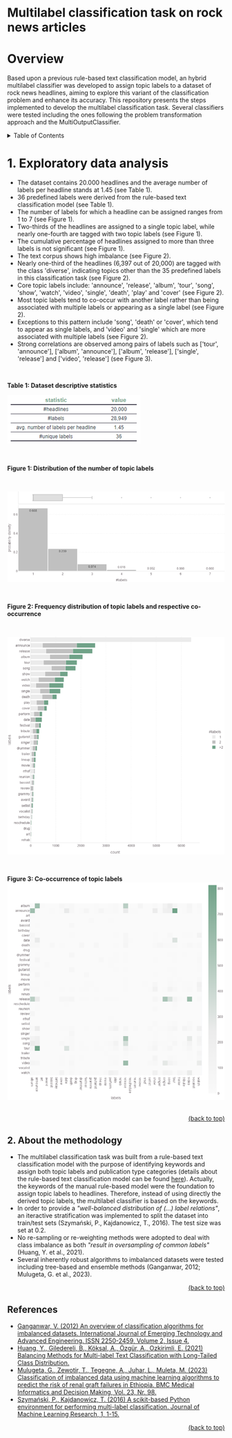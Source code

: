 # Multilabel classification task on rock news articles
# Overview
Based upon a previous rule-based text classification model, an hybrid multilabel classifier was developed to assign topic labels to a dataset of rock news headlines, aiming to explore this variant of the classification problem and enhance its accuracy. This repository presents the steps implemented to develop the multilabel classification task. Several classifiers were tested including the ones following the problem transformation approach and the MultiOutputClassifier.

<details>
<summary> Table of Contents </summary>

1. [Exploratory data analysis](#1-exploratory-data-analysis)
2. [About the methodology](#2-about-the-methodology)
3. [Topic modelling experiments](#topic-modelling-experiments)
    + [LDA model using Scikit-learn](#1-lda-model-using-scikit-learn)
    + [LDA model using Gensim](#2-lda-model-using-gensim)
4. [Rule-based text classification Vs. Machine Learning classification: final thoughts and further research](#rule-based-text-classification-vs-machine-learning-classification-final-thoughts-and-further-research)
6. [References](#references)

</details>

# 1. Exploratory data analysis
+ The dataset contains 20.000 headlines and the average number of labels per headline stands at 1.45 (see Table 1).
+ 36 predefined labels were derived from the rule-based text classification model (see Table 1).
+ The number of labels for which a headline can be assigned ranges from 1 to 7 (see Figure 1).
+ Two-thirds of the headlines are assigned to a single topic label, while nearly one-fourth are tagged with two topic labels (see Figure 1).
+ The cumulative percentage of headlines assigned to more than three labels is not significant (see Figure 1).
+ The text corpus shows high imbalance (see Figure 2). 
+ Nearly one-third of the headlines (6,397 out of 20,000) are tagged with the class 'diverse', indicating topics other than the 35 predefined labels in this classification task (see Figure 2).
+ Core topic labels include: 'announce', 'release', 'album', 'tour', 'song', 'show', 'watch', 'video', 'single', 'death', 'play' and 'cover' (see Figure 2).
+ Most topic labels tend to co-occur with another label rather than being associated with multiple labels or appearing as a single label (see Figure 2).
+ Exceptions to this pattern include 'song', 'death' or 'cover', which tend to appear as single labels, and 'video' and 'single' which are more associated with multiple labels (see Figure 2).
+ Strong correlations are observed among pairs of labels such as ['tour', 'announce'], ['album', 'announce'], ['album', 'release'], ['single', 'release'] and ['video', 'release'] (see Figure 3).
<br>

**Table 1: Dataset descriptive statistics**

![](https://github.com/IvoDSBarros/multilabel_classification/blob/e4edd9fd2adc45ca5ea99e508ed139459756da99/png/eda_desc_statistics.PNG)

<br>

**Figure 1: Distribution of the number of topic labels**

<br>

![](https://github.com/IvoDSBarros/multilabel_classification/blob/30adfe717ba17bf6d367985d50097785d17851fb/png/eda_histogram.png)

<br>

**Figure 2: Frequency distribution of topic labels and respective co-occurrence**

<br>

![](https://github.com/IvoDSBarros/multilabel_classification/blob/06f8f39003d93c910868948cf6f3f6f32f7e5714/png/eda_bar.png)

<br>

**Figure 3: Co-occurrence of topic labels**
![](https://github.com/IvoDSBarros/multilabel_classification/blob/4bf018bf4d9fd4b22ac773e0d95a3e6944e8832d/png/eda_heatmap.png)

<br>

<div align = "right">    
  <a href="#overview">(back to top)</a>
</div>

## 2. About the methodology
+ The multilabel classification task was built from a rule-based text classification model with the purpose of identifying keywords and assign both topic labels and publication type categories (details about the rule-based text classification model can be found [here](https://github.com/IvoDSBarros/rock-is-not-dead_nlp-experiments-on-rock-news-articles/blob/main/README.md#rule-based-text-classification)). Actually, the keywords of the manual rule-based model were the foundation to assign topic labels to headlines. Therefore, instead of using directly the derived topic labels, the multilabel classifier is based on the keywords.
+ In order to provide a *"well-balanced distribution of (...) label relations"*, an iteractive stratification was implemented to split the dataset into train/test sets (Szymański, P., Kajdanowicz, T., 2016). The test size was set at 0.2.
+ No re-sampling or re-weighting methods were adopted to deal with class imbalance as both *"result in oversampling of common labels"* (Huang, Y. et al., 2021).
+ Several inherently robust algorithms to imbalanced datasets were tested including tree-based and ensemble methods (Ganganwar, 2012; Mulugeta, G. et al., 2023).

<div align = "right">    
  <a href="#overview">(back to top)</a>
</div>

## References
+ [Ganganwar, V. (2012) An overview of classification algorithms for imbalanced datasets. International Journal of Emerging Technology and Advanced Engineering. ISSN 2250-2459, Volume 2, Issue 4.](https://www.researchgate.net/profile/Vaishali-Ganganwar/publication/292018027_An_overview_of_classification_algorithms_for_imbalanced_datasets/links/58c7707a458515478dc4c68b/An-overview-of-classification-algorithms-for-imbalanced-datasets.pdf)
+ [Huang, Y., Giledereli, B., Köksal, A., Özgür, A., Ozkirimli, E. (2021) Balancing Methods for Multi-label Text Classification with Long-Tailed Class Distribution.](https://arxiv.org/abs/2109.04712)
+ [Mulugeta, G., Zewotir, T., Tegegne, A., Juhar, L., Muleta, M. (2023) Classification of imbalanced data using machine learning algorithms to predict the risk of renal graft failures in Ethiopia. BMC Medical Informatics and Decision Making, Vol. 23, Nr. 98.](https://bmcmedinformdecismak.biomedcentral.com/articles/10.1186/s12911-023-02185-5)
+ [Szymański, P., Kajdanowicz, T. (2016) A scikit-based Python environment for performing multi-label classification. Journal of Machine Learning Research, 1, 1-15.](https://arxiv.org/abs/1702.01460)


<div align = "right">    
  <a href="#overview">(back to top)</a>
</div>
